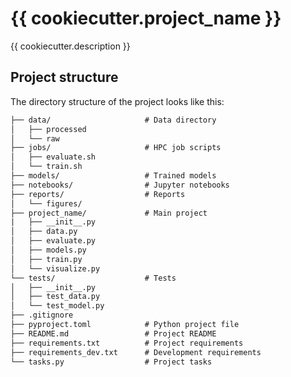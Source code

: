 # {{ cookiecutter.project_name }}

{{ cookiecutter.description }}

## Project structure

The directory structure of the project looks like this:
```txt                 
├── data/                     # Data directory
│   ├── processed
│   └── raw
├── jobs/                     # HPC job scripts
│   ├── evaluate.sh
│   └── train.sh
├── models/                   # Trained models
├── notebooks/                # Jupyter notebooks
├── reports/                  # Reports
│   └── figures/                     
├── project_name/             # Main project
|   ├── __init__.py
│   ├── data.py
│   ├── evaluate.py
│   ├── models.py
│   ├── train.py
│   └── visualize.py
└── tests/                    # Tests
│   ├── __init__.py
│   ├── test_data.py
│   └── test_model.py
├── .gitignore
├── pyproject.toml            # Python project file
├── README.md                 # Project README
├── requirements.txt          # Project requirements
├── requirements_dev.txt      # Development requirements
└── tasks.py                  # Project tasks
```
